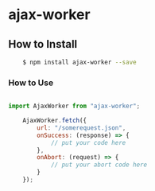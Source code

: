 # ajax-worker

## How to Install

```bash
	$ npm install ajax-worker --save
```

### How to Use ###

```javascript

import AjaxWorker from "ajax-worker";

	AjaxWorker.fetch({
		url: "/somerequest.json",
		onSuccess: (response) => {
			// put your code here
		},
		onAbort: (request) => {
			// put your abort code here
		}
	});

```